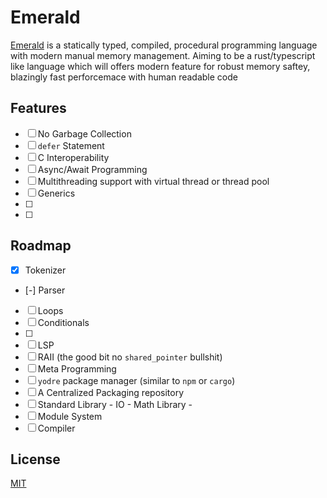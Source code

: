 # Emerald

[Emerald](https://github.com/shishantbiswas/emerald) is a statically typed, compiled, procedural programming language with modern manual memory management. Aiming to be a rust/typescript like language which will offers modern feature for robust memory saftey, blazingly fast perforcemace with human readable code

## Features

- [ ] No Garbage Collection
- [ ] `defer` Statement
- [ ] C Interoperability
- [ ] Async/Await Programming
- [ ] Multithreading support with virtual thread or thread pool
- [ ] Generics
- [ ] 
- [ ] 



## Roadmap

- [x] Tokenizer
- [-] Parser
- [ ] Loops
- [ ] Conditionals
- [ ] 
- [ ] LSP
- [ ] RAII (the good bit no `shared_pointer` bullshit)
- [ ] Meta Programming
- [ ] `yodre` package manager (similar to `npm` or `cargo`)
- [ ] A Centralized Packaging repository
- [ ] Standard Library
        - IO
        - Math Library
        - 
- [ ] Module System
- [ ] Compiler

## License
[MIT](LICENSE)
